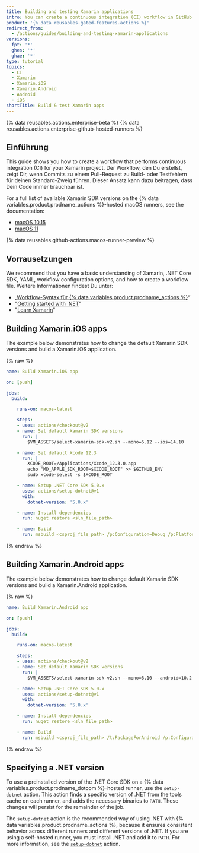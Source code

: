 ```yaml
---
title: Building and testing Xamarin applications
intro: You can create a continuous integration (CI) workflow in GitHub Actions to build and test your Xamarin application.
product: '{% data reusables.gated-features.actions %}'
redirect_from:
  - /actions/guides/building-and-testing-xamarin-applications
versions:
  fpt: '*'
  ghes: '*'
  ghae: '*'
type: tutorial
topics:
  - CI
  - Xamarin
  - Xamarin.iOS
  - Xamarin.Android
  - Android
  - iOS
shortTitle: Build & test Xamarin apps
---
```


{% data reusables.actions.enterprise-beta %}
{% data reusables.actions.enterprise-github-hosted-runners %}

## Einführung

This guide shows you how to create a workflow that performs continuous integration (CI) for your Xamarin project. Der Workflow, den Du erstellst, zeigt Dir, wenn Commits zu einem Pull-Request zu Build- oder Testfehlern für deinen Standard-Zweig führen. Dieser Ansatz kann dazu beitragen, dass Dein Code immer brauchbar ist.

For a full list of available Xamarin SDK versions on the {% data variables.product.prodname_actions %}-hosted macOS runners, see the documentation:

* [macOS 10.15](https://github.com/actions/virtual-environments/blob/main/images/macos/macos-10.15-Readme.md#xamarin-bundles)
* [macOS 11](https://github.com/actions/virtual-environments/blob/main/images/macos/macos-11-Readme.md#xamarin-bundles)

{% data reusables.github-actions.macos-runner-preview %}

## Vorrausetzungen

We recommend that you have a basic understanding of Xamarin, .NET Core SDK, YAML, workflow configuration options, and how to create a workflow file. Weitere Informationen findest Du unter:

- „[Workflow-Syntax für {% data variables.product.prodname_actions %}](/actions/automating-your-workflow-with-github-actions/workflow-syntax-for-github-actions)“
- "[Getting started with .NET](https://dotnet.microsoft.com/learn)"
- "[Learn Xamarin](https://dotnet.microsoft.com/learn/xamarin)"

## Building Xamarin.iOS apps

The example below demonstrates how to change the default Xamarin SDK versions and build a Xamarin.iOS application.

{% raw %}
```yaml
name: Build Xamarin.iOS app

on: [push]

jobs:
  build:

    runs-on: macos-latest

    steps:
    - uses: actions/checkout@v2
    - name: Set default Xamarin SDK versions
      run: |
        $VM_ASSETS/select-xamarin-sdk-v2.sh --mono=6.12 --ios=14.10

    - name: Set default Xcode 12.3
      run: |
        XCODE_ROOT=/Applications/Xcode_12.3.0.app
        echo "MD_APPLE_SDK_ROOT=$XCODE_ROOT" >> $GITHUB_ENV
        sudo xcode-select -s $XCODE_ROOT

    - name: Setup .NET Core SDK 5.0.x
      uses: actions/setup-dotnet@v1
      with:
        dotnet-version: '5.0.x'

    - name: Install dependencies
      run: nuget restore <sln_file_path>

    - name: Build
      run: msbuild <csproj_file_path> /p:Configuration=Debug /p:Platform=iPhoneSimulator /t:Rebuild
```
{% endraw %}

## Building Xamarin.Android apps

The example below demonstrates how to change default Xamarin SDK versions and build a Xamarin.Android application.

{% raw %}
```yaml
name: Build Xamarin.Android app

on: [push]

jobs:
  build:

    runs-on: macos-latest

    steps:
    - uses: actions/checkout@v2
    - name: Set default Xamarin SDK versions
      run: |
        $VM_ASSETS/select-xamarin-sdk-v2.sh --mono=6.10 --android=10.2

    - name: Setup .NET Core SDK 5.0.x
      uses: actions/setup-dotnet@v1
      with:
        dotnet-version: '5.0.x'

    - name: Install dependencies
      run: nuget restore <sln_file_path>

    - name: Build
      run: msbuild <csproj_file_path> /t:PackageForAndroid /p:Configuration=Debug
```
{% endraw %}

## Specifying a .NET version

To use a preinstalled version of the .NET Core SDK on a {% data variables.product.prodname_dotcom %}-hosted runner, use the `setup-dotnet` action. This action finds a specific version of .NET from the tools cache on each runner, and adds the necessary binaries to `PATH`. These changes will persist for the remainder of the job.

The `setup-dotnet` action is the recommended way of using .NET with {% data variables.product.prodname_actions %}, because it ensures consistent behavior across different runners and different versions of .NET. If you are using a self-hosted runner, you must install .NET and add it to `PATH`. For more information, see the [`setup-dotnet`](https://github.com/marketplace/actions/setup-net-core-sdk) action.
